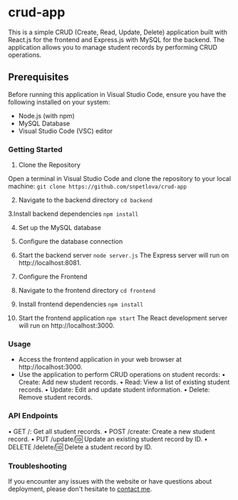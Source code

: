 # crud-app

This is a simple CRUD (Create, Read, Update, Delete) application built with React.js for the frontend and Express.js with MySQL for the backend. The application allows you to manage student records by performing CRUD operations.

## Prerequisites

Before running this application in Visual Studio Code, ensure you have the following installed on your system:

- Node.js (with npm)
- MySQL Database
- Visual Studio Code (VSC) editor

### Getting Started

1. Clone the Repository

Open a terminal in Visual Studio Code and clone the repository to your local machine:
`git clone https://github.com/snpetlova/crud-app`

2. Navigate to the backend directory
`cd backend`

3.Install backend dependencies
`npm install`

4. Set up the MySQL database

5. Configure the database connection

6. Start the backend server
`node server.js`
The Express server will run on http://localhost:8081.

7. Configure the Frontend

8. Navigate to the frontend directory
`cd frontend`

9. Install frontend dependencies
`npm install`   

10. Start the frontend application
`npm start`
The React development server will run on http://localhost:3000.


### Usage
- Access the frontend application in your web browser at http://localhost:3000.
- Use the application to perform CRUD operations on student records:
  • Create: Add new student records.
  • Read: View a list of existing student records.
  • Update: Edit and update student information.
  • Delete: Remove student records.

### API Endpoints
• GET /: Get all student records.
• POST /create: Create a new student record.
• PUT /update/:id: Update an existing student record by ID.
• DELETE /delete/:id: Delete a student record by ID.

### Troubleshooting

If you encounter any issues with the website or have questions about deployment, please don't hesitate to [contact me](snpetlova@gmail.com).



 
